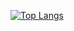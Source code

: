 [![Top Langs](https://github-readme-stats.vercel.app/api/top-langs/?username=ShoukoNx&layout=compact)](https://github.com/anuraghazra/github-readme-stats)


<!--
**ShoukoNx/ShoukoNx** is a ✨ _special_ ✨ repository because its `README.md` (this file) appears on your GitHub profile.

Here are some ideas to get you started:

- 🔭 I’m currently working on ...
- 🌱 I’m currently learning ...
- 👯 I’m looking to collaborate on ...
- 🤔 I’m looking for help with ...
- 💬 Ask me about ...
- 📫 How to reach me: ...
- 😄 Pronouns: ...
- ⚡ Fun fact: ...
-->
